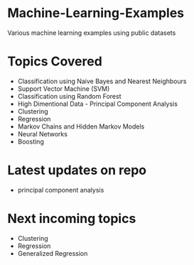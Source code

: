 # Machine-Learning-Examples
Various machine learning examples using public datasets

# Topics Covered
- Classification using Naive Bayes and Nearest Neighbours
- Support Vector Machine (SVM)
- Classification using Random Forest
- High Dimentional Data - Principal Component Analysis
- Clustering
- Regression
- Markov Chains and Hidden Markov Models
- Neural Networks
- Boosting

# Latest updates on repo
- principal component analysis

# Next incoming topics
- Clustering
- Regression
- Generalized Regression


